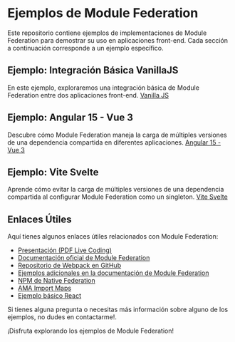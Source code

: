 # Ejemplos de Module Federation

Este repositorio contiene ejemplos de implementaciones de Module Federation para demostrar su uso en aplicaciones front-end. Cada sección a continuación corresponde a un ejemplo específico.

## Ejemplo: Integración Básica VanillaJS

En este ejemplo, exploraremos una integración básica de Module Federation entre dos aplicaciones front-end. [Vanilla JS](./basic-host-remote/)

## Ejemplo: Angular 15 - Vue 3

Descubre cómo Module Federation maneja la carga de múltiples versiones de una dependencia compartida en diferentes aplicaciones. [Angular 15 - Vue 3](./angular15-vue3/)

## Ejemplo: Vite Svelte

Aprende cómo evitar la carga de múltiples versiones de una dependencia compartida al configurar Module Federation como un singleton. [Vite Svelte](./vite-svelte-microfrontends/)

## Enlaces Útiles

Aquí tienes algunos enlaces útiles relacionados con Module Federation:

- [Presentación (PDF Live Coding)](./Module%20Federation.pdf)
- [Documentación oficial de Module Federation](https://webpack.js.org/concepts/module-federation/)
- [Repositorio de Webpack en GitHub](https://github.com/webpack/webpack)
- [Ejemplos adicionales en la documentación de Module Federation](https://github.com/module-federation/module-federation-examples)
- [NPM de Native Federation](https://www.npmjs.com/package/@softarc/native-federation)
- [AMA Import Maps](https://dev.to/smapiot/ama-manfred-steyer-on-import-maps-for-micro-frontends-1mfo)
- [Ejemplo básico React](https://stackblitz.com/github/webpack/webpack.js.org/tree/main/examples/module-federation?file=app2%2Fsrc%2FApp.js&terminal=start&terminal=)

Si tienes alguna pregunta o necesitas más información sobre alguno de los ejemplos, no dudes en contactarme!.

¡Disfruta explorando los ejemplos de Module Federation!
